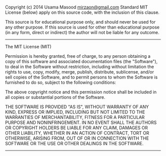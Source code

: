 Copyright (c) 2014 Usama Masood <mirzaon@gmail.com>
Standard MIT License (below) apply on this source code, with the inclusion 
of this clause.

This source is for educational purpose only, and should never be used for
any other purpose. If this source is used for other than educational purpose
(in any form, direct or indirect) the author will not be liable for any
outcome.
____________________________________________________________________________
The MIT License (MIT)

Permission is hereby granted, free of charge, to any person obtaining a copy
of this software and associated documentation files (the "Software"), to deal
in the Software without restriction, including without limitation the rights
to use, copy, modify, merge, publish, distribute, sublicense, and/or sell
copies of the Software, and to permit persons to whom the Software is
furnished to do so, subject to the following conditions:

The above copyright notice and this permission notice shall be included in
all copies or substantial portions of the Software.

THE SOFTWARE IS PROVIDED "AS IS", WITHOUT WARRANTY OF ANY KIND, EXPRESS OR
IMPLIED, INCLUDING BUT NOT LIMITED TO THE WARRANTIES OF MERCHANTABILITY,
FITNESS FOR A PARTICULAR PURPOSE AND NONINFRINGEMENT. IN NO EVENT SHALL THE
AUTHORS OR COPYRIGHT HOLDERS BE LIABLE FOR ANY CLAIM, DAMAGES OR OTHER
LIABILITY, WHETHER IN AN ACTION OF CONTRACT, TORT OR OTHERWISE, ARISING FROM,
OUT OF OR IN CONNECTION WITH THE SOFTWARE OR THE USE OR OTHER DEALINGS IN
THE SOFTWARE.
____________________________________________________________________________
